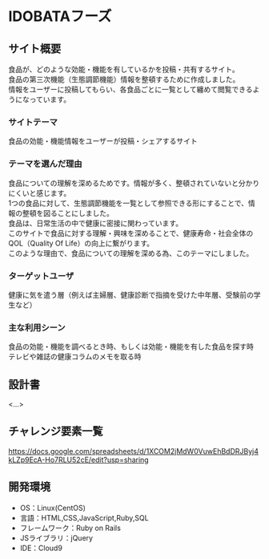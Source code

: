 # IDOBATAフーズ

## サイト概要

食品が、どのような効能・機能を有しているかを投稿・共有するサイト。<br>
食品の第三次機能（生態調節機能）情報を整頓するために作成しました。<br>
情報をユーザーに投稿してもらい、各食品ごとに一覧として纏めて閲覧できるようになっています。

### サイトテーマ

食品の効能・機能情報をユーザーが投稿・シェアするサイト

### テーマを選んだ理由

食品についての理解を深めるためです。情報が多く、整頓されていないと分かりにくいと感じます。<br>
1つの食品に対して、生態調節機能を一覧として参照できる形にすることで、情報の整頓を図ることにしました。<br>
食品は、日常生活の中で健康に密接に関わっています。<br>
このサイトで食品に対する理解・興味を深めることで、健康寿命・社会全体のQOL（Quality Of Life）の向上に繋がります。<br>
このような理由で、食品についての理解を深める為、このテーマにしました。

### ターゲットユーザ

健康に気を遣う層（例えば主婦層、健康診断で指摘を受けた中年層、受験前の学生など）

### 主な利用シーン

食品の効能・機能を調べるとき時、もしくは効能・機能を有した食品を探す時<br>
テレビや雑誌の健康コラムのメモを取る時

## 設計書
<...>

## チャレンジ要素一覧
https://docs.google.com/spreadsheets/d/1XCOM2jMdW0VuwEhBdDRJByj4kLZp9EcA-Ho7RLU52cE/edit?usp=sharing

## 開発環境
- OS：Linux(CentOS)
- 言語：HTML,CSS,JavaScript,Ruby,SQL
- フレームワーク：Ruby on Rails
- JSライブラリ：jQuery
- IDE：Cloud9
